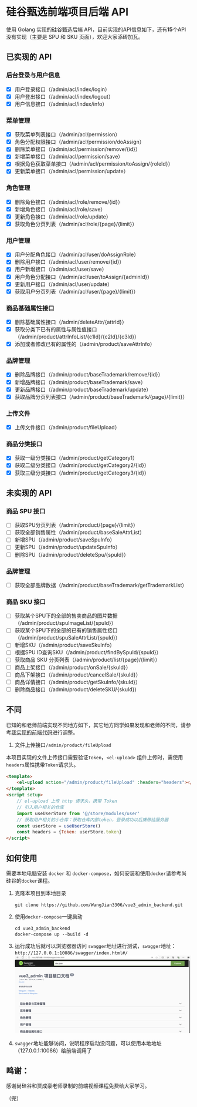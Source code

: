 # 硅谷甄选前端项目后端 API

使用 Golang 实现的硅谷甄选后端 API，目前实现的API信息如下，还有**15**个API没有实现（主要是 SPU 和 SKU 页面），欢迎大家添砖加瓦。

## 已实现的 API

### 后台登录与用户信息

- [X] 用户登录接口（/admin/acl/index/login）
- [X] 用户登出接口（/admin/acl/index/logout）
- [X] 用户信息接口（/admin/acl/index/info）

### 菜单管理

- [X] 获取菜单列表接口（/admin/acl/permission）
- [X] 角色分配权限接口（/admin/acl/permission/doAssign）
- [X] 删除菜单接口（/admin/acl/permission/remove/{id}）
- [X] 新增菜单接口（/admin/acl/permission/save）
- [X] 根据角色获取菜单接口（/admin/acl/permission/toAssign/{roleId}）
- [X] 更新菜单接口（/admin/acl/permission/update）

### 角色管理

- [X] 删除角色接口（/admin/acl/role/remove/{id}）
- [X] 新增角色接口（/admin/acl/role/save）
- [X] 更新角色接口（/admin/acl/role/update）
- [X] 获取角色分页列表（/admin/acl/role/{page}/{limit}）

### 用户管理

- [X] 用户分配角色接口（/admin/acl/user/doAssignRole）
- [X] 删除用户接口（/admin/acl/user/remove/{id}）
- [X] 用户新增接口（/admin/acl/user/save）
- [X] 用户角色分配接口（/admin/acl/user/toAssign/{adminId}）
- [X] 更新用户接口（/admin/acl/user/update）
- [X] 获取用户分页列表（/admin/acl/user/{page}/{limit}）

### 商品基础属性接口

- [X] 删除基础属性接口（/admin/deleteAttr/{attrId}）
- [X] 获取分类下已有的属性与属性值接口（/admin/product/attrInfoList/{c1Id}/{c2Id}/{c3Id}）
- [X] 添加或者修改已有的属性的（/admin/product/saveAttrInfo）

### 品牌管理

- [X] 删除品牌接口（/admin/product/baseTrademark/remove/{id}）
- [X] 新增品牌接口（/admin/product/baseTrademark/save）
- [X] 更新品牌接口（/admin/product/baseTrademark/update）
- [X] 获取品牌分页列表接口（/admin/product/baseTrademark/{page}/{limit}）

### 上传文件

- [X] 上传文件接口（/admin/product/fileUpload）

### 商品分类接口

- [X] 获取一级分类接口（/admin/product/getCategory1）
- [X] 获取二级分类接口（/admin/product/getCategory2/{id}）
- [X] 获取三级分类接口（/admin/product/getCategory3/{id}）

## 未实现的 API

### 商品 SPU 接口

- [ ] 获取SPU分页列表（/admin/product/{page}/{limit}）
- [ ] 获取全部销售属性（/admin/product/baseSaleAttrList）
- [ ] 新增SPU（/admin/product/saveSpuInfo）
- [ ] 更新SPU（/admin/product/updateSpuInfo）
- [ ] 删除SPU（/admin/product/deleteSpu/{spuId}）

### 品牌管理
- [ ] 获取全部品牌数据（/admin/product/baseTrademark/getTrademarkList）

### 商品 SKU 接口

- [ ] 获取某个SPU下的全部的售卖商品的图片数据（/admin/product/spuImageList/{spuId}）
- [ ] 获取某个SPU下的全部的已有的销售属性接口（/admin/product/spuSaleAttrList/{spuId}）
- [ ] 新增SKU（/admin/product/saveSkuInfo）
- [ ] 根据SPU ID查询SKU（/admin/product/findBySpuId/{spuId}）
- [ ] 获取商品 SKU 分页列表（/admin/product/list/{page}/{limit}）
- [ ] 商品上架接口（/admin/product/onSale/{skuId}）
- [ ] 商品下架接口（/admin/product/cancelSale/{skuId}）
- [ ] 商品详情接口（/admin/product/getSkuInfo/{skuId}）
- [ ] 删除商品接口（/admin/product/deleteSKU/{skuId})

## 不同

已知的和老师前端实现不同地方如下，其它地方同学如果发现和老师的不同，请参考[我实现的前端代码](https://github.com/WangJian3306/vue3_admin_template.git)进行调整。

1. 文件上传接口`/admin/product/fileUpload`

本项目实现的文件上传接口需要验证`Token`，`<el-upload>` 组件上传时，需使用`headers`属性携带`Token`请求头。

```html
<template>
    <el-upload action="/admin/product/fileUpload" :headers="headers"></el-upload>
</template>
<script setup>
    // el-upload 上传 http 请求头，携带 Token 
    // 引入用户相关的仓库
    import useUserStore from '@/store/modules/user'
    // 获取用户相关的小仓库：获取仓库内部token，登录成功以后携带给服务器
    const userStore = useUserStore()
    const headers = {Token: userStore.token}
</script>
```

## 如何使用

需要本地电脑安装 `docker` 和 `docker-compose`，如何安装和使用`docker`请参考尚硅谷的`docker`课程。

1. 克隆本项目到本地目录
   ```
   git clone https://github.com/WangJian3306/vue3_admin_backend.git
   ```
2. 使用`docker-compose`一键启动
   ```
   cd vue3_admin_backend
   docker-compose up --build -d
   ```
3. 运行成功后就可以浏览器器访问 `swagger`地址进行测试，`swagger`地址：`http://127.0.0.1:10086/swagger/index.html#/`
   ![swagger页面](./images/swagger-ui.png)

4. `swagger`地址能够访问，说明程序启动没问题，可以使用本地地址（127.0.0.1:10086）给前端调用了

## 鸣谢：

感谢尚硅谷和贾成豪老师录制的前端视频课程免费给大家学习。

（完）